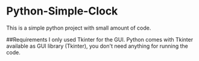 # Python-Simple-Clock
This is a simple python project with small amount of code.

##Requirements
I only used Tkinter for the GUI.
Python comes with Tkinter available as  GUI library (Tkinter), you don't need anything for running the code.

